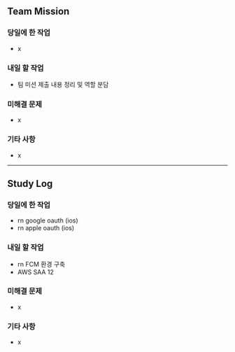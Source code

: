 ## Team Mission

### 당일에 한 작업
- x

### 내일 할 작업
- 팀 미션 제출 내용 정리 및 역할 분담

### 미해결 문제
- x

### 기타 사항
- x

--------
## Study Log

### 당일에 한 작업
- rn google oauth (ios)
- rn apple oauth (ios)

### 내일 할 작업
- rn FCM 환경 구축
- AWS SAA 12

### 미해결 문제
- x

### 기타 사항
- x

